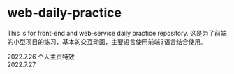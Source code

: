 # web-daily-practice
This is for front-end and web-service daily practice repository.
这是为了前端的小型项目的练习，基本的交互动画，主要语言使用前端3语言结合使用。

2022.7.26 个人主页特效  
2022.7.27 